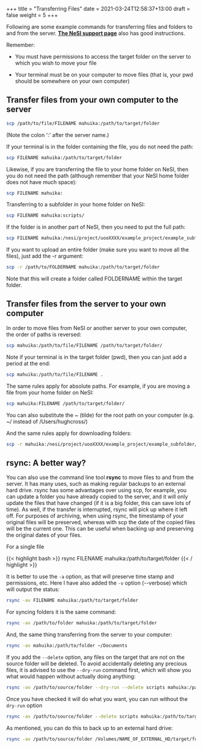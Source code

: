 +++
title = "Transferring Files"
date = 2021-03-24T12:58:37+13:00
draft = false
weight = 5
+++


Following are some example commands for transferring files and folders to and from the server. [**The NeSI support page**](https://support.nesi.org.nz/hc/en-gb/articles/360000578455-Moving-files-to-and-from-the-cluster) also has good instructions.

Remember:

* You must have permissions to access the target folder on the server to which you wish to move your file

* Your terminal must be on your computer to move files (that is, your pwd should be somewhere on your own computer)

## Transfer files from your own computer to the server

```bash
scp /path/to/file/FILENAME mahuika:/path/to/target/folder
```

(Note the colon ':' after the server name.) 

If your terminal is in the folder containing the file, you do not need the path:

```bash
scp FILENAME mahuika:/path/to/target/folder
```

Likewise, if you are transferring the file to your home folder on NeSI, then you do not need the path (although remember that your NeSI home folder does not have much space):

```bash
scp FILENAME mahuika:
```

Transferring to a subfolder in your home folder on NeSI:

```bash
scp FILENAME mahuika:scripts/
```

If the folder is in another part of NeSI, then you need to put the full path:

```bash
scp FILENAME mahuika:/nesi/project/uooXXXX/example_project/example_subfolder/
```

If you want to upload an entire folder (make sure you want to move all the files), just add the -r argument:

```bash
scp -r /path/to/FOLDERNAME mahuika:/path/to/target/folder
```

Note that this will create a folder called FOLDERNAME within the target folder.

## Transfer files from the server to your own computer

In order to move files from NeSI or another server to your own computer, the order of paths is reversed:

```bash
scp mahuika:/path/to/file/FILENAME /path/to/target/folder/
```

Note if your terminal is in the target folder (pwd), then you can just add a period at the end:

```bash
scp mahuika:/path/to/file/FILENAME .
```

The same rules apply for absolute paths. For example, if you are moving a file from your home folder on NeSI:

```bash
scp mahuika:FILENAME /path/to/target/folder/
```

You can also substitute the ~ (tilde) for the root path on your computer (e.g. ~/ instead of /Users/hughcross/)

And the same rules apply for downloading folders:

```bash
scp -r mahuika:/nesi/project/uooXXXX/example_project/example_subfolder/ /path/to/target/folder
```

## rsync: A better way?

You can also use the command line tool **rsync** to move files to and from the server. It has many uses, such as making regular backups to an external hard drive. rsync has some advantages over using scp, for example, you can update a folder you have already copied to the server, and it will only update the files that have changed (if it is a big folder, this can save lots of time). As well, if the transfer is interrupted, rsync will pick up where it left off. For purposes of archiving, when using rsync, the timestamp of your original files will be preserved, whereas with scp the date of the copied files will be the current one. This can be useful when backing up and preserving the original dates of your files.

For a single file

{{< highlight bash >}}
rsync FILENAME mahuika:/path/to/target/folder
{{< / highlight >}}

It is better to use the ```-a``` option, as that will preserve time stamp and permissions, etc. Here I have also added the ```-v``` option (--verbose) which will output the status:

```bash
rsync -av FILENAME mahuika:/path/to/target/folder
```


For syncing folders it is the same command:

```bash
rsync -av /path/to/folder mahuika:/path/to/target/folder
```

And, the same thing transferring from the server to your computer:

```bash
rsync -av mahuika:/path/to/folder ~/Documents
```

If you add the ```--delete``` option, any files on the target that are not on the source folder will be deleted. To avoid accidentally deleting any precious files, it is advised to use the ```--dry-run``` command first, which will show you what would happen without actually doing anything:

```bash
rsync -av /path/to/source/folder --dry-run --delete scripts mahuika:/path/to/target/folder
```

Once you have checked it will do what you want, you can run without the ```dry-run``` option

```bash
rsync -av /path/to/source/folder --delete scripts mahuika:/path/to/target/folder
```

As mentioned, you can do this to back up to an external hard drive:

```bash
rsync -av /path/to/source/folder /Volumes/NAME_OF_EXTERNAL_HD/target/folder
```


